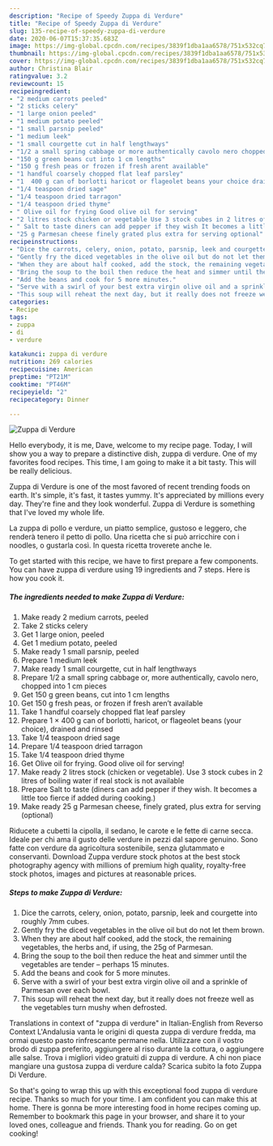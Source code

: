 ```yaml
---
description: "Recipe of Speedy Zuppa di Verdure"
title: "Recipe of Speedy Zuppa di Verdure"
slug: 135-recipe-of-speedy-zuppa-di-verdure
date: 2020-06-07T15:37:35.683Z
image: https://img-global.cpcdn.com/recipes/3839f1dba1aa6578/751x532cq70/zuppa-di-verdure-recipe-main-photo.jpg
thumbnail: https://img-global.cpcdn.com/recipes/3839f1dba1aa6578/751x532cq70/zuppa-di-verdure-recipe-main-photo.jpg
cover: https://img-global.cpcdn.com/recipes/3839f1dba1aa6578/751x532cq70/zuppa-di-verdure-recipe-main-photo.jpg
author: Christina Blair
ratingvalue: 3.2
reviewcount: 15
recipeingredient:
- "2 medium carrots peeled"
- "2 sticks celery"
- "1 large onion peeled"
- "1 medium potato peeled"
- "1 small parsnip peeled"
- "1 medium leek"
- "1 small courgette cut in half lengthways"
- "1/2 a small spring cabbage or more authentically cavolo nero chopped into 1 cm pieces"
- "150 g green beans cut into 1 cm lengths"
- "150 g fresh peas or frozen if fresh arent available"
- "1 handful coarsely chopped flat leaf parsley"
- "1  400 g can of borlotti haricot or flageolet beans your choice drained and rinsed"
- "1/4 teaspoon dried sage"
- "1/4 teaspoon dried tarragon"
- "1/4 teaspoon dried thyme"
- " Olive oil for frying Good olive oil for serving"
- "2 litres stock chicken or vegetable Use 3 stock cubes in 2 litres of boiling water if real stock is not available"
- " Salt to taste diners can add pepper if they wish It becomes a little too fierce if added during cooking"
- "25 g Parmesan cheese finely grated plus extra for serving optional"
recipeinstructions:
- "Dice the carrots, celery, onion, potato, parsnip, leek and courgette into roughly 7mm cubes."
- "Gently fry the diced vegetables in the olive oil but do not let them brown."
- "When they are about half cooked, add the stock, the remaining vegetables, the herbs and, if using, the 25g of Parmesan."
- "Bring the soup to the boil then reduce the heat and simmer until the vegetables are tender – perhaps 15 minutes."
- "Add the beans and cook for 5 more minutes."
- "Serve with a swirl of your best extra virgin olive oil and a sprinkle of Parmesan over each bowl."
- "This soup will reheat the next day, but it really does not freeze well as the vegetables turn mushy when defrosted."
categories:
- Recipe
tags:
- zuppa
- di
- verdure

katakunci: zuppa di verdure 
nutrition: 269 calories
recipecuisine: American
preptime: "PT21M"
cooktime: "PT46M"
recipeyield: "2"
recipecategory: Dinner

---
```



![Zuppa di Verdure](https://img-global.cpcdn.com/recipes/3839f1dba1aa6578/751x532cq70/zuppa-di-verdure-recipe-main-photo.jpg)

Hello everybody, it is me, Dave, welcome to my recipe page. Today, I will show you a way to prepare a distinctive dish, zuppa di verdure. One of my favorites food recipes. This time, I am going to make it a bit tasty. This will be really delicious.

Zuppa di Verdure is one of the most favored of recent trending foods on earth. It's simple, it's fast, it tastes yummy. It's appreciated by millions every day. They're fine and they look wonderful. Zuppa di Verdure is something that I've loved my whole life.

La zuppa di pollo e verdure, un piatto semplice, gustoso e leggero, che renderà tenero il petto di pollo. Una ricetta che si può arricchire con i noodles, o gustarla così. In questa ricetta troverete anche le.


To get started with this recipe, we have to first prepare a few components. You can have zuppa di verdure using 19 ingredients and 7 steps. Here is how you cook it.

<!--inarticleads1-->

##### The ingredients needed to make Zuppa di Verdure:

1. Make ready 2 medium carrots, peeled
1. Take 2 sticks celery
1. Get 1 large onion, peeled
1. Get 1 medium potato, peeled
1. Make ready 1 small parsnip, peeled
1. Prepare 1 medium leek
1. Make ready 1 small courgette, cut in half lengthways
1. Prepare 1/2 a small spring cabbage or, more authentically, cavolo nero, chopped into 1 cm pieces
1. Get 150 g green beans, cut into 1 cm lengths
1. Get 150 g fresh peas, or frozen if fresh aren’t available
1. Take 1 handful coarsely chopped flat leaf parsley
1. Prepare 1 × 400 g can of borlotti, haricot, or flageolet beans (your choice), drained and rinsed
1. Take 1/4 teaspoon dried sage
1. Prepare 1/4 teaspoon dried tarragon
1. Take 1/4 teaspoon dried thyme
1. Get  Olive oil for frying. Good olive oil for serving!
1. Make ready 2 litres stock (chicken or vegetable). Use 3 stock cubes in 2 litres of boiling water if real stock is not available
1. Prepare  Salt to taste (diners can add pepper if they wish. It becomes a little too fierce if added during cooking.)
1. Make ready 25 g Parmesan cheese, finely grated, plus extra for serving (optional)


Riducete a cubetti la cipolla, il sedano, le carote e le fette di carne secca. Ideale per chi ama il gusto delle verdure in pezzi dal sapore genuino. Sono fatte con verdure da agricoltura sostenibile, senza glutammato e conservanti. Download Zuppa verdure stock photos at the best stock photography agency with millions of premium high quality, royalty-free stock photos, images and pictures at reasonable prices. 

<!--inarticleads2-->

##### Steps to make Zuppa di Verdure:

1. Dice the carrots, celery, onion, potato, parsnip, leek and courgette into roughly 7mm cubes.
1. Gently fry the diced vegetables in the olive oil but do not let them brown.
1. When they are about half cooked, add the stock, the remaining vegetables, the herbs and, if using, the 25g of Parmesan.
1. Bring the soup to the boil then reduce the heat and simmer until the vegetables are tender – perhaps 15 minutes.
1. Add the beans and cook for 5 more minutes.
1. Serve with a swirl of your best extra virgin olive oil and a sprinkle of Parmesan over each bowl.
1. This soup will reheat the next day, but it really does not freeze well as the vegetables turn mushy when defrosted.


Translations in context of &#34;zuppa di verdure&#34; in Italian-English from Reverso Context L&#39;Andalusia vanta le origini di questa zuppa di verdure fredda, ma ormai questo pasto rinfrescante permane nella. Utilizzare con il vostro brodo di zuppa preferito, aggiungere al riso durante la cottura, o aggiungere alle salse. Trova i migliori video gratuiti di zuppa di verdure. A chi non piace mangiare una gustosa zuppa di verdure calda? Scarica subito la foto Zuppa Di Verdure. 

So that's going to wrap this up with this exceptional food zuppa di verdure recipe. Thanks so much for your time. I am confident you can make this at home. There is gonna be more interesting food in home recipes coming up. Remember to bookmark this page in your browser, and share it to your loved ones, colleague and friends. Thank you for reading. Go on get cooking!
